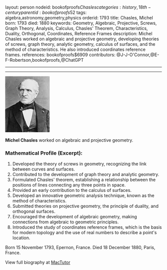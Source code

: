 layout: person
nodeid: bookofproofs$Chasles
categories: history,18th-century
parentid: bookofproofs$52
tags: algebra,astronomy,geometry,physics
orderid: 1793
title: Chasles, Michel
born: 1793
died: 1880
keywords: Geometry, Algebraic, Projective, Screws, Graph Theory, Analysis, Calculus, Chasles' Theorem, Characteristics, Duality, Orthogonal, Coordinates, Reference Frames
description: Michel Chasles worked on algebraic and projective geometry, developing theories of screws, graph theory, analytic geometry, calculus of surfaces, and the method of characteristics. He also introduced coordinates reference frames.
references: bookofproofs$6909
contributors: @J-J-O'Connor,@E-F-Robertson,bookofproofs,@ChatGPT

---



---

![Chasles.jpg](https://github.com/bookofproofs/bookofproofs.github.io/blob/main/_sources/_assets/images/portraits/Chasles.jpg?raw=true)

**Michel Chasles** worked on algebraic and projective geometry.

### Mathematical Profile (Excerpt):
1. Developed the theory of screws in geometry, recognizing the link between curves and surfaces.
2. Contributed to the development of graph theory and analytic geometry.
3. Formulated Chasles' theorem, establishing a relationship between the positions of lines connecting any three points in space.
4. Provided an early contribution to the calculus of surfaces.
5. Developed an innovative geometric analysis technique, known as the method of characteristics.
6. Submitted theories on projective geometry, the principle of duality, and orthogonal surfaces.
7. Encouraged the development of algebraic geometry, making connections from algebraic to geometric principles.
8. Introduced the study of coordinates reference frames, which is the basis for modern topology and the use of real numbers to describe a point's location.

Born 15 November 1793, Epernon, France. Died 18 December 1880, Paris, France.

View full biography at [MacTutor](https://mathshistory.st-andrews.ac.uk/Biographies/Chasles/)
